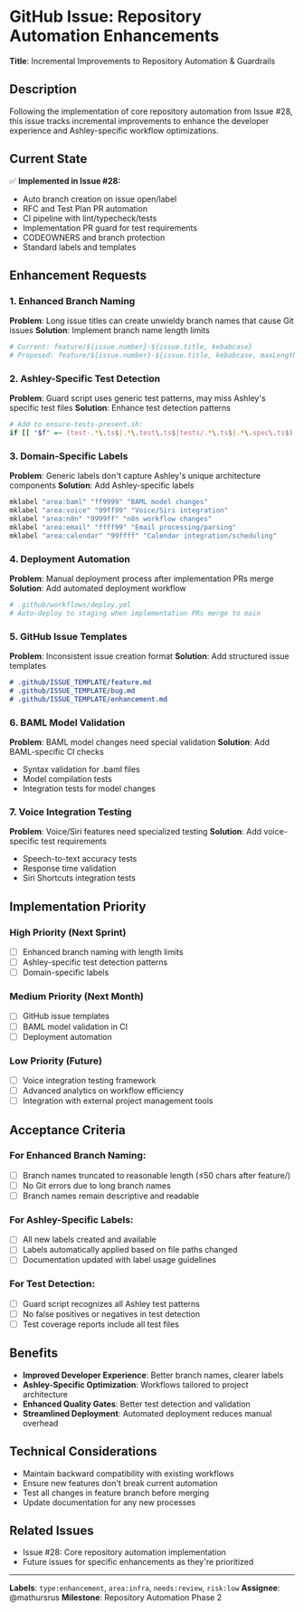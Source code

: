 # GitHub Issue: Repository Automation Enhancements

**Title**: Incremental Improvements to Repository Automation & Guardrails

## Description

Following the implementation of core repository automation from Issue #28, this issue tracks incremental improvements to enhance the developer experience and Ashley-specific workflow optimizations.

## Current State

✅ **Implemented in Issue #28:**
- Auto branch creation on issue open/label
- RFC and Test Plan PR automation
- CI pipeline with lint/typecheck/tests
- Implementation PR guard for test requirements
- CODEOWNERS and branch protection
- Standard labels and templates

## Enhancement Requests

### 1. Enhanced Branch Naming
**Problem**: Long issue titles can create unwieldy branch names that cause Git issues
**Solution**: Implement branch name length limits
```yaml
# Current: feature/${issue.number}-${issue.title, kebabcase}
# Proposed: feature/${issue.number}-${issue.title, kebabcase, maxLength=50}
```

### 2. Ashley-Specific Test Detection
**Problem**: Guard script uses generic test patterns, may miss Ashley's specific test files
**Solution**: Enhance test detection patterns
```bash
# Add to ensure-tests-present.sh:
if [[ "$f" =~ (test-.*\.ts$|.*\.test\.ts$|tests/.*\.ts$|.*\.spec\.ts$) ]]; then
```

### 3. Domain-Specific Labels
**Problem**: Generic labels don't capture Ashley's unique architecture components
**Solution**: Add Ashley-specific labels
```bash
mklabel "area:baml" "ff9999" "BAML model changes"
mklabel "area:voice" "99ff99" "Voice/Siri integration"  
mklabel "area:n8n" "9999ff" "n8n workflow changes"
mklabel "area:email" "ffff99" "Email processing/parsing"
mklabel "area:calendar" "99ffff" "Calendar integration/scheduling"
```

### 4. Deployment Automation
**Problem**: Manual deployment process after implementation PRs merge
**Solution**: Add automated deployment workflow
```yaml
# .github/workflows/deploy.yml
# Auto-deploy to staging when implementation PRs merge to main
```

### 5. GitHub Issue Templates
**Problem**: Inconsistent issue creation format
**Solution**: Add structured issue templates
```markdown
# .github/ISSUE_TEMPLATE/feature.md
# .github/ISSUE_TEMPLATE/bug.md
# .github/ISSUE_TEMPLATE/enhancement.md
```

### 6. BAML Model Validation
**Problem**: BAML model changes need special validation
**Solution**: Add BAML-specific CI checks
- Syntax validation for .baml files
- Model compilation tests
- Integration tests for model changes

### 7. Voice Integration Testing
**Problem**: Voice/Siri features need specialized testing
**Solution**: Add voice-specific test requirements
- Speech-to-text accuracy tests
- Response time validation
- Siri Shortcuts integration tests

## Implementation Priority

### High Priority (Next Sprint)
- [ ] Enhanced branch naming with length limits
- [ ] Ashley-specific test detection patterns
- [ ] Domain-specific labels

### Medium Priority (Next Month)
- [ ] GitHub issue templates
- [ ] BAML model validation in CI
- [ ] Deployment automation

### Low Priority (Future)
- [ ] Voice integration testing framework
- [ ] Advanced analytics on workflow efficiency
- [ ] Integration with external project management tools

## Acceptance Criteria

### For Enhanced Branch Naming:
- [ ] Branch names truncated to reasonable length (≤50 chars after feature/)
- [ ] No Git errors due to long branch names
- [ ] Branch names remain descriptive and readable

### For Ashley-Specific Labels:
- [ ] All new labels created and available
- [ ] Labels automatically applied based on file paths changed
- [ ] Documentation updated with label usage guidelines

### For Test Detection:
- [ ] Guard script recognizes all Ashley test patterns
- [ ] No false positives or negatives in test detection
- [ ] Test coverage reports include all test files

## Benefits

- **Improved Developer Experience**: Better branch names, clearer labels
- **Ashley-Specific Optimization**: Workflows tailored to project architecture
- **Enhanced Quality Gates**: Better test detection and validation
- **Streamlined Deployment**: Automated deployment reduces manual overhead

## Technical Considerations

- Maintain backward compatibility with existing workflows
- Ensure new features don't break current automation
- Test all changes in feature branch before merging
- Update documentation for any new processes

## Related Issues

- Issue #28: Core repository automation implementation
- Future issues for specific enhancements as they're prioritized

---

**Labels**: `type:enhancement`, `area:infra`, `needs:review`, `risk:low`
**Assignee**: @mathursrus
**Milestone**: Repository Automation Phase 2
